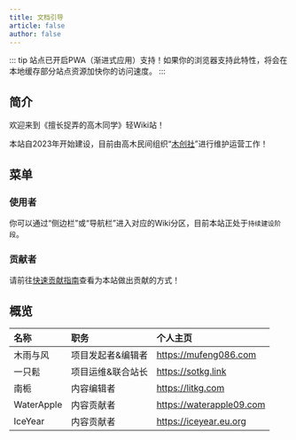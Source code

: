 ```yaml
---
title: 文档引导
article: false
author: false
---
```

::: tip
站点已开启PWA（渐进式应用）支持！如果你的浏览器支持此特性，将会在本地缓存部分站点资源加快你的访问速度。
:::

## 简介
欢迎来到《擅长捉弄的高木同学》轻Wiki站！

本站自2023年开始建设，目前由高木民间组织“[木创社](/derivative/McsClub)”进行维护运营工作！

## 菜单
### 使用者
你可以通过“侧边栏”或“导航栏”进入对应的Wiki分区，目前本站正处于`持续建设阶段`。
### 贡献者
请前往[快速贡献指南](/guide/PullStart.html)查看为本站做出贡献的方式！

## 概览
|名称|职务|个人主页|
|:--|:--|:--|
|木雨与风|项目发起者&编辑者|https://mufeng086.com|
|一只鬆|项目运维&联合站长|https://sotkg.link|
|南栀|内容编辑者|https://litkg.com|
|WaterApple|内容贡献者|https://waterapple09.com|
|IceYear|内容贡献者|https://iceyear.eu.org|
